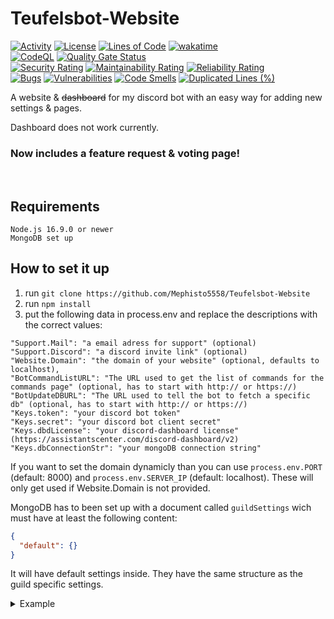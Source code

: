 # Teufelsbot-Website
[![Activity](https://img.shields.io/github/commit-activity/m/Mephisto5558/Teufelsbot-Website)](https://github.com/Mephisto5558/Teufelsbot-Website/pulse)
[![License](https://img.shields.io/github/license/Mephisto5558/Teufelsbot-Website)](https://github.com/Mephisto5558/Teufelsbot-Website/blob/main/LICENSE)
[![Lines of Code](https://sonarcloud.io/api/project_badges/measure?project=Mephisto5558_Teufelsbot-Website&metric=ncloc)](https://sonarcloud.io/summary/new_code?id=Mephisto5558_Teufelsbot-Website)
[![wakatime](https://wakatime.com/badge/user/f9d04252-581b-43cf-8bc2-31351c68d2e6/project/a21351a4-6af9-45fe-b026-940567e304a1.svg)](https://wakatime.com/badge/user/f9d04252-581b-43cf-8bc2-31351c68d2e6/project/a21351a4-6af9-45fe-b026-940567e304a1)<br>
[![CodeQL](https://github.com/Mephisto5558/Teufelsbot-Website/actions/workflows/codeql-analysis.yml/badge.svg?branch=main)](https://github.com/Mephisto5558/Teufelsbot-Website/actions/workflows/codeql-analysis.yml)
[![Quality Gate Status](https://sonarcloud.io/api/project_badges/measure?project=Mephisto5558_Teufelsbot-Website&metric=alert_status)](https://sonarcloud.io/summary/new_code?id=Mephisto5558_Teufelsbot-Website)<br>
[![Security Rating](https://sonarcloud.io/api/project_badges/measure?project=Mephisto5558_Teufelsbot-Website&metric=security_rating)](https://sonarcloud.io/summary/new_code?id=Mephisto5558_Teufelsbot-Website)
[![Maintainability Rating](https://sonarcloud.io/api/project_badges/measure?project=Mephisto5558_Teufelsbot-Website&metric=sqale_rating)](https://sonarcloud.io/summary/new_code?id=Mephisto5558_Teufelsbot-Website)
[![Reliability Rating](https://sonarcloud.io/api/project_badges/measure?project=Mephisto5558_Teufelsbot-Website&metric=reliability_rating)](https://sonarcloud.io/summary/new_code?id=Mephisto5558_Teufelsbot-Website)<br>
[![Bugs](https://sonarcloud.io/api/project_badges/measure?project=Mephisto5558_Teufelsbot-Website&metric=bugs)](https://sonarcloud.io/summary/new_code?id=Mephisto5558_Teufelsbot-Website)
[![Vulnerabilities](https://sonarcloud.io/api/project_badges/measure?project=Mephisto5558_Teufelsbot-Website&metric=vulnerabilities)](https://sonarcloud.io/summary/new_code?id=Mephisto5558_Teufelsbot-Website)
[![Code Smells](https://sonarcloud.io/api/project_badges/measure?project=Mephisto5558_Teufelsbot-Website&metric=code_smells)](https://sonarcloud.io/summary/new_code?id=Mephisto5558_Teufelsbot-Website)
[![Duplicated Lines (%)](https://sonarcloud.io/api/project_badges/measure?project=Mephisto5558_Teufelsbot-Website&metric=duplicated_lines_density)](https://sonarcloud.io/summary/new_code?id=Mephisto5558_Teufelsbot-Website)

A website & ~~dashboard~~ for my discord bot with an easy way for adding new settings & pages.

Dashboard does not work currently.

### Now includes a feature request & voting page!
<br>

## Requirements
```
Node.js 16.9.0 or newer
MongoDB set up
```

## How to set it up
1. run `git clone https://github.com/Mephisto5558/Teufelsbot-Website`
2. run `npm install`
3. put the following data in process.env and replace the descriptions with the correct values:
```
"Support.Mail": "a email adress for support" (optional)
"Support.Discord": "a discord invite link" (optional)
"Website.Domain": "the domain of your website" (optional, defaults to localhost),
"BotCommandListURL": "The URL used to get the list of commands for the commands page" (optional, has to start with http:// or https://)
"BotUpdateDBURL": "The URL used to tell the bot to fetch a specific db" (optional, has to start with http:// or https://)
"Keys.token": "your discord bot token"
"Keys.secret": "your discord bot client secret"
"Keys.dbdLicense": "your discord-dashboard license" (https://assistantscenter.com/discord-dashboard/v2)
"Keys.dbConnectionStr": "your mongoDB connection string"
```

If you want to set the domain dynamicly than you can use `process.env.PORT` (default: 8000) and `process.env.SERVER_IP` (default: localhost). These will only get used if Website.Domain is not provided.

MongoDB has to been set up with a document called `guildSettings` wich must have at least the following content:
```json
{
  "default": {}
}
```
It will have default settings inside. They have the same structure as the guild specific settings.

<details>
  <summary>Example</summary>
  
```json
{
  "key": "guildSettings",
  "value": {
    "default": {
      "config": {
        "prefix": ".",
        "lang": "en"
      },
      "birthday": {
        "ch": {
          "msg": {
            "embed": {
              "title": "Happy birthday <user.nickname>",
              "description": "We hope you have a wonderful birthday.",
              "color": 39129
            }
          }
        },
        "dm": {
          "msg": {
            "embed": {
              "title": "Happy birthday!",
              "description": "Happy birthday to you! 🎉",
              "color": 39129
            }
          }
        }
      },
      "giveaway": {
        "reaction": "🎉",
        "embedColor": 3800852,
        "embedColorEnd": 16711680
      }
    }
  },
  "__v": 0
}
```
</details>
